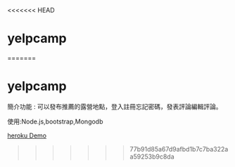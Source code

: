 <<<<<<< HEAD
# yelpcamp
=======
# yelpcamp
簡介功能 : 可以發布推薦的露營地點，登入註冊忘記密碼，發表評論編輯評論。

使用:Node.js,bootstrap,Mongodb

[heroku Demo](https://yelpcamp-yuh.herokuapp.com/)
>>>>>>> 77b91d85a67d9afbd1b7c7ba322aa59253b9c8da

